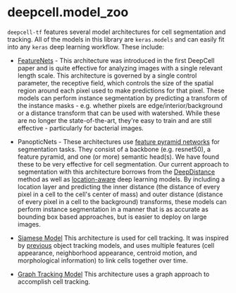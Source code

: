 # deepcell.model_zoo

`deepcell-tf` features several model architectures for cell segmentation and tracking. All of the models in this library are `keras.models` and can easily fit into any `keras` deep learning workflow. These include:

* [FeatureNets](https://journals.plos.org/ploscompbiol/article?id=10.1371/journal.pcbi.1005177) - This architecture was introduced in the first DeepCell paper and is quite effective for analyzing images with a single relevant length scale. This architecture is governed by a single control parameter, the receptive field, which controls the size of the spatial region around each pixel used to make predictions for that pixel. These models can perform instance segmentation by predicting a transform of the instance masks - e.g. whether pixels are edge/interior/background or a distance transform that can be used with watershed. While these are no longer the state-of-the-art, they're easy to train and are still effective - particularly for bacterial images.

* PanopticNets - These architectures use [feature pyramid networks](https://arxiv.org/abs/1612.03144) for segmentation tasks. They consist of a backbone (e.g. resnet50), a feature pyramid, and one (or more) semantic head(s). We have found these to be very effective for cell segmentation. Our current approach to segmentation with this architecture borrows from the [DeepDistance](https://arxiv.org/abs/1908.11211) method as well as [location-aware](https://www.nature.com/articles/s41598-017-05300-5) deep learning models. By including a location layer and predicting the inner distance (the distance of every pixel in a cell to the cell's center of mass) and outer distance (distance of every pixel in a cell to the background) transforms, these models can perform instance segmentation in a manner that is as accurate as bounding box based approaches, but is easier to deploy on large images.

* [Siamese Model](https://www.biorxiv.org/content/10.1101/803205v2) This architecture is used for cell tracking. It was inspired by [previous](http://openaccess.thecvf.com/content_iccv_2017/html/Sadeghian_Tracking_the_Untrackable_ICCV_2017_paper.html) object tracking models, and uses multiple features (cell appearance, neighborhood appearance, centroid motion, and morphological information) to link cells together over time.

* [Graph Tracking Model](https://www.biorxiv.org/content/10.1101/803205v2) This architecture uses a graph approach to accomplish cell tracking.
